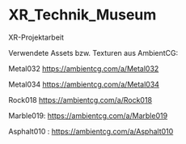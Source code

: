 # XR_Technik_Museum
XR-Projektarbeit 

Verwendete Assets bzw. Texturen aus AmbientCG:

Metal032
https://ambientcg.com/a/Metal032

Metal034
https://ambientcg.com/a/Metal034

Rock018
https://ambientcg.com/a/Rock018

Marble019:
https://ambientcg.com/a/Marble019

Asphalt010 :
https://ambientcg.com/a/Asphalt010



